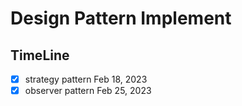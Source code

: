 # Design Pattern Implement

## TimeLine
- [x] strategy pattern Feb 18, 2023
- [x] observer pattern Feb 25, 2023